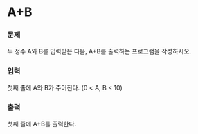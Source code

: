 <h1>A+B</h1>

<h3>문제</h3>
두 정수 A와 B를 입력받은 다음, A+B를 출력하는 프로그램을 작성하시오.

<h3>입력</h3>
첫째 줄에 A와 B가 주어진다. (0 < A, B < 10)

<h3>출력</h3>
첫째 줄에 A+B를 출력한다.
